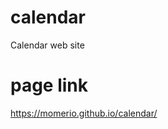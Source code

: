 # calendar
Calendar web site

# page link
<a href="https://momerio.github.io/calendar/">https://momerio.github.io/calendar/</a>
